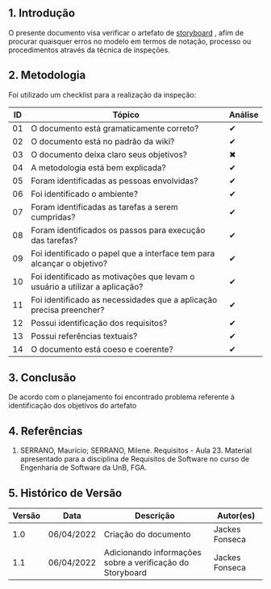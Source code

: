 ## 1. Introdução

O presente documento visa verificar o artefato de [storyboard](../analise_requisitos/contexto_uso/storyboard.md) , afim de procurar quaisquer erros no modelo em termos de notação, processo ou procedimentos através da técnica de inspeçōes.

## 2. Metodologia

Foi utilizado um checklist para a realização da inspeção:

| ID  | Tópico                                                                     | Análise |
| --- | -------------------------------------------------------------------------- | ------- |
| 01  | O documento está gramaticamente correto?                                   | ✔       |
| 02  | O documento está no padrão da wiki?                                        | ✔       |
| 03  | O documento deixa claro seus objetivos?                                    | ✖       |
| 04  | A metodologia está bem explicada?                                          | ✔       |
| 05  | Foram identificadas as pessoas envolvidas?                                 | ✔       |
| 06  | Foi identificado o ambiente?                                               | ✔       |
| 07  | Foram identificadas as tarefas a serem cumpridas?                          | ✔       |
| 08  | Foram identificados os passos para execução das tarefas?                   | ✔       |
| 09  | Foi identificado o papel que a interface tem para alcançar o objetivo?     | ✔       |
| 10  | Foi identificado as motivações que levam o usuário a utilizar a aplicação? | ✔       |
| 11  | Foi identificado as necessidades que a aplicação precisa preencher?        | ✔       |
| 12  | Possui identificação dos requisitos?                                       | ✔       |
| 13  | Possui referências textuais?                                               | ✔       |
| 14  | O documento está coeso e coerente?                                         | ✔       |

## 3. Conclusão

De acordo com o planejamento foi encontrado problema referente à identificação dos objetivos do artefato

## 4. Referências

1. SERRANO, Maurício; SERRANO, Milene. Requisitos - Aula 23. Material apresentado para a disciplina de Requisitos de Software no curso de Engenharia de Software da UnB, FGA.

## 5. Histórico de Versão

| Versão | Data       | Descrição                                                 | Autor(es)      |
| ------ | ---------- | --------------------------------------------------------- | -------------- |
| 1.0    | 06/04/2022 | Criação do documento                                      | Jackes Fonseca |
| 1.1    | 06/04/2022 | Adicionando informações sobre a verificação do Storyboard | Jackes Fonseca |
